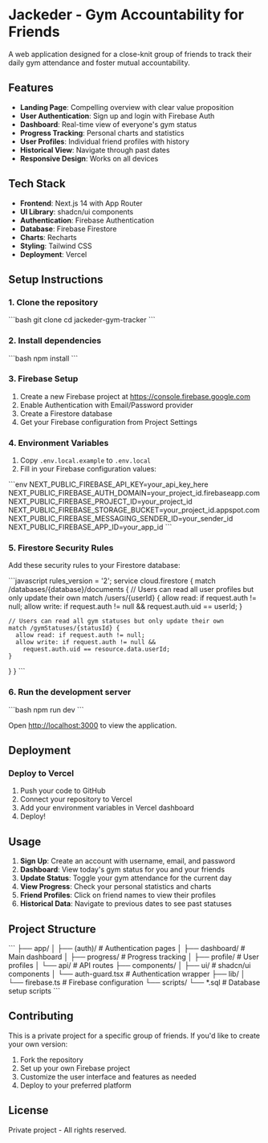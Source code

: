 # Jackeder - Gym Accountability for Friends

A web application designed for a close-knit group of friends to track their daily gym attendance and foster mutual accountability.

## Features

- **Landing Page**: Compelling overview with clear value proposition
- **User Authentication**: Sign up and login with Firebase Auth
- **Dashboard**: Real-time view of everyone's gym status
- **Progress Tracking**: Personal charts and statistics
- **User Profiles**: Individual friend profiles with history
- **Historical View**: Navigate through past dates
- **Responsive Design**: Works on all devices

## Tech Stack

- **Frontend**: Next.js 14 with App Router
- **UI Library**: shadcn/ui components
- **Authentication**: Firebase Authentication
- **Database**: Firebase Firestore
- **Charts**: Recharts
- **Styling**: Tailwind CSS
- **Deployment**: Vercel

## Setup Instructions

### 1. Clone the repository
\`\`\`bash
git clone <repository-url>
cd jackeder-gym-tracker
\`\`\`

### 2. Install dependencies
\`\`\`bash
npm install
\`\`\`

### 3. Firebase Setup
1. Create a new Firebase project at https://console.firebase.google.com
2. Enable Authentication with Email/Password provider
3. Create a Firestore database
4. Get your Firebase configuration from Project Settings

### 4. Environment Variables
1. Copy `.env.local.example` to `.env.local`
2. Fill in your Firebase configuration values:

\`\`\`env
NEXT_PUBLIC_FIREBASE_API_KEY=your_api_key_here
NEXT_PUBLIC_FIREBASE_AUTH_DOMAIN=your_project_id.firebaseapp.com
NEXT_PUBLIC_FIREBASE_PROJECT_ID=your_project_id
NEXT_PUBLIC_FIREBASE_STORAGE_BUCKET=your_project_id.appspot.com
NEXT_PUBLIC_FIREBASE_MESSAGING_SENDER_ID=your_sender_id
NEXT_PUBLIC_FIREBASE_APP_ID=your_app_id
\`\`\`

### 5. Firestore Security Rules
Add these security rules to your Firestore database:

\`\`\`javascript
rules_version = '2';
service cloud.firestore {
  match /databases/{database}/documents {
    // Users can read all user profiles but only update their own
    match /users/{userId} {
      allow read: if request.auth != null;
      allow write: if request.auth != null && request.auth.uid == userId;
    }
    
    // Users can read all gym statuses but only update their own
    match /gymStatuses/{statusId} {
      allow read: if request.auth != null;
      allow write: if request.auth != null && 
        request.auth.uid == resource.data.userId;
    }
  }
}
\`\`\`

### 6. Run the development server
\`\`\`bash
npm run dev
\`\`\`

Open [http://localhost:3000](http://localhost:3000) to view the application.

## Deployment

### Deploy to Vercel
1. Push your code to GitHub
2. Connect your repository to Vercel
3. Add your environment variables in Vercel dashboard
4. Deploy!

## Usage

1. **Sign Up**: Create an account with username, email, and password
2. **Dashboard**: View today's gym status for you and your friends
3. **Update Status**: Toggle your gym attendance for the current day
4. **View Progress**: Check your personal statistics and charts
5. **Friend Profiles**: Click on friend names to view their profiles
6. **Historical Data**: Navigate to previous dates to see past statuses

## Project Structure

\`\`\`
├── app/
│   ├── (auth)/          # Authentication pages
│   ├── dashboard/       # Main dashboard
│   ├── progress/        # Progress tracking
│   ├── profile/         # User profiles
│   └── api/            # API routes
├── components/
│   ├── ui/             # shadcn/ui components
│   └── auth-guard.tsx  # Authentication wrapper
├── lib/
│   └── firebase.ts     # Firebase configuration
└── scripts/
    └── *.sql          # Database setup scripts
\`\`\`

## Contributing

This is a private project for a specific group of friends. If you'd like to create your own version:

1. Fork the repository
2. Set up your own Firebase project
3. Customize the user interface and features as needed
4. Deploy to your preferred platform

## License

Private project - All rights reserved.
